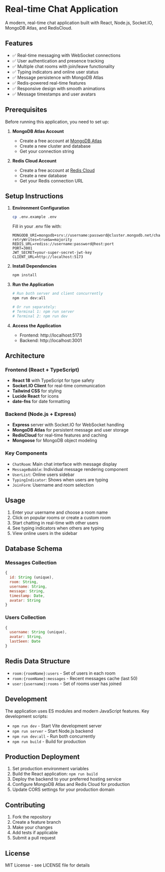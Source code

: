 # Real-time Chat Application

A modern, real-time chat application built with React, Node.js, Socket.IO, MongoDB Atlas, and RedisCloud.

## Features

- ✅ Real-time messaging with WebSocket connections
- ✅ User authentication and presence tracking
- ✅ Multiple chat rooms with join/leave functionality
- ✅ Typing indicators and online user status
- ✅ Message persistence with MongoDB Atlas
- ✅ Redis-powered real-time features
- ✅ Responsive design with smooth animations
- ✅ Message timestamps and user avatars

## Prerequisites

Before running this application, you need to set up:

1. **MongoDB Atlas Account**
   - Create a free account at [MongoDB Atlas](https://www.mongodb.com/atlas)
   - Create a new cluster and database
   - Get your connection string

2. **Redis Cloud Account**
   - Create a free account at [Redis Cloud](https://redis.com/try-free/)
   - Create a new database
   - Get your Redis connection URL

## Setup Instructions

1. **Environment Configuration**
   ```bash
   cp .env.example .env
   ```
   
   Fill in your .env file with:
   ```env
   MONGODB_URI=mongodb+srv://username:password@cluster.mongodb.net/chatapp?retryWrites=true&w=majority
   REDIS_URL=rediss://username:password@host:port
   PORT=3001
   JWT_SECRET=your-super-secret-jwt-key
   CLIENT_URL=http://localhost:5173
   ```

2. **Install Dependencies**
   ```bash
   npm install
   ```

3. **Run the Application**
   ```bash
   # Run both server and client concurrently
   npm run dev:all
   
   # Or run separately:
   # Terminal 1: npm run server
   # Terminal 2: npm run dev
   ```

4. **Access the Application**
   - Frontend: http://localhost:5173
   - Backend: http://localhost:3001

## Architecture

### Frontend (React + TypeScript)
- **React 18** with TypeScript for type safety
- **Socket.IO Client** for real-time communication
- **Tailwind CSS** for styling
- **Lucide React** for icons
- **date-fns** for date formatting

### Backend (Node.js + Express)
- **Express** server with Socket.IO for WebSocket handling
- **MongoDB Atlas** for persistent message and user storage
- **RedisCloud** for real-time features and caching
- **Mongoose** for MongoDB object modeling

### Key Components
- `ChatRoom`: Main chat interface with message display
- `MessageBubble`: Individual message rendering component
- `UserList`: Online users sidebar
- `TypingIndicator`: Shows when users are typing
- `JoinForm`: Username and room selection

## Usage

1. Enter your username and choose a room name
2. Click on popular rooms or create a custom room
3. Start chatting in real-time with other users
4. See typing indicators when others are typing
5. View online users in the sidebar

## Database Schema

### Messages Collection
```javascript
{
  id: String (unique),
  room: String,
  username: String,
  message: String,
  timestamp: Date,
  avatar: String
}
```

### Users Collection
```javascript
{
  username: String (unique),
  avatar: String,
  lastSeen: Date
}
```

## Redis Data Structure

- `room:{roomName}:users` - Set of users in each room
- `room:{roomName}:messages` - Recent messages cache (last 50)
- `user:{username}:rooms` - Set of rooms user has joined

## Development

The application uses ES modules and modern JavaScript features. Key development scripts:

- `npm run dev` - Start Vite development server
- `npm run server` - Start Node.js backend
- `npm run dev:all` - Run both concurrently
- `npm run build` - Build for production

## Production Deployment

1. Set production environment variables
2. Build the React application: `npm run build`
3. Deploy the backend to your preferred hosting service
4. Configure MongoDB Atlas and Redis Cloud for production
5. Update CORS settings for your production domain

## Contributing

1. Fork the repository
2. Create a feature branch
3. Make your changes
4. Add tests if applicable
5. Submit a pull request

## License

MIT License - see LICENSE file for details